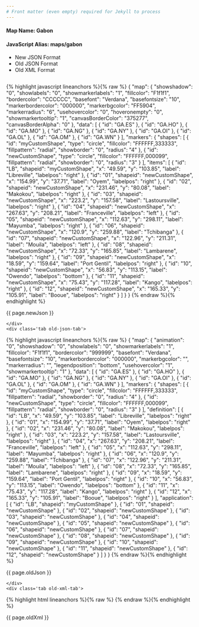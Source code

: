```yaml
---
# Front matter (even empty) required for Jekyll to process
---
```


#### Map Name: Gabon

#### JavaScript Alias: maps/gabon


<ul class='code-tabs'>
    <li class='active'>
        <a data-toggle='new-json'>New JSON Format</a>
    </li>
    <li>
        <a data-toggle='old-json'>Old JSON Format</a>
    </li>
    <li>
        <a data-toggle='old-xml'>Old XML Format</a>
    </li>
</ul>
<div class='tab-content'>
    <pre class='plain-code'></pre>
    <div class='tab new-json-tab active'>
{% highlight javascript lineanchors %}{% raw %}
{
    "map": {
        "showshadow": "0",
        "showlabels": "0",
        "showmarkerlabels": "1",
        "fillcolor": "F1f1f1",
        "bordercolor": "CCCCCC",
        "basefont": "Verdana",
        "basefontsize": "10",
        "markerbordercolor": "000000",
        "markerbgcolor": "FF5904",
        "markerradius": "6",
        "usehovercolor": "0",
        "hoveronempty": "0",
        "showmarkertooltip": "1",
        "canvasBorderColor": "375277",
        "canvasBorderAlpha": "0"
    },
    "data": [
        {
            "id": "GA.ES"
        },
        {
            "id": "GA.HO"
        },
        {
            "id": "GA.MO"
        },
        {
            "id": "GA.NG"
        },
        {
            "id": "GA.NY"
        },
        {
            "id": "GA.OI"
        },
        {
            "id": "GA.OL"
        },
        {
            "id": "GA.OM"
        },
        {
            "id": "GA.WN"
        }
    ],
    "markers": {
        "shapes": [
            {
                "id": "myCustomShape",
                "type": "circle",
                "fillcolor": "FFFFFF,333333",
                "fillpattern": "radial",
                "showborder": "0",
                "radius": "4"
            },
            {
                "id": "newCustomShape",
                "type": "circle",
                "fillcolor": "FFFFFF,000099",
                "fillpattern": "radial",
                "showborder": "0",
                "radius": "3"
            }
        ],
        "items": [
            {
                "id": "LB",
                "shapeid": "myCustomShape",
                "x": "49.59",
                "y": "103.85",
                "label": "Libreville",
                "labelpos": "right"
            },
            {
                "id": "01",
                "shapeid": "newCustomShape",
                "x": "154.99",
                "y": "37.71",
                "label": "Oyem",
                "labelpos": "right"
            },
            {
                "id": "02",
                "shapeid": "newCustomShape",
                "x": "231.46",
                "y": "80.08",
                "label": "Makokou",
                "labelpos": "right"
            },
            {
                "id": "03",
                "shapeid": "newCustomShape",
                "x": "223.2",
                "y": "157.58",
                "label": "Lastoursville",
                "labelpos": "right"
            },
            {
                "id": "04",
                "shapeid": "newCustomShape",
                "x": "267.63",
                "y": "208.21",
                "label": "Franceville",
                "labelpos": "left"
            },
            {
                "id": "05",
                "shapeid": "newCustomShape",
                "x": "112.63",
                "y": "298.11",
                "label": "Mayumba",
                "labelpos": "right"
            },
            {
                "id": "06",
                "shapeid": "newCustomShape",
                "x": "120.9",
                "y": "259.88",
                "label": "Tchibanga"
            },
            {
                "id": "07",
                "shapeid": "newCustomShape",
                "x": "122.96",
                "y": "211.31",
                "label": "Mouila",
                "labelpos": "left"
            },
            {
                "id": "08",
                "shapeid": "newCustomShape",
                "x": "72.33",
                "y": "165.85",
                "label": "Lambarene",
                "labelpos": "right"
            },
            {
                "id": "09",
                "shapeid": "newCustomShape",
                "x": "18.59",
                "y": "159.64",
                "label": "Port Gentil",
                "labelpos": "right"
            },
            {
                "id": "10",
                "shapeid": "newCustomShape",
                "x": "56.83",
                "y": "113.15",
                "label": "Owendo",
                "labelpos": "bottom"
            },
            {
                "id": "11",
                "shapeid": "newCustomShape",
                "x": "75.43",
                "y": "117.28",
                "label": "Kango",
                "labelpos": "right"
            },
            {
                "id": "12",
                "shapeid": "newCustomShape",
                "x": "165.33",
                "y": "105.91",
                "label": "Booue",
                "labelpos": "right"
            }
        ]
    }
}
{% endraw %}{% endhighlight %}


<p class='text-success'>{{ page.newJson }}</p>

    </div>
    <div class='tab old-json-tab'>
{% highlight javascript lineanchors %}{% raw %}
{
    "map": {
        "animation": "0",
        "showshadow": "0",
        "showlabels": "0",
        "showmarkerlabels": "1",
        "fillcolor": "F1f1f1",
        "bordercolor": "999999",
        "basefont": "Verdana",
        "basefontsize": "10",
        "markerbordercolor": "000000",
        "markerbgcolor": "",
        "markerradius": "",
        "legendposition": "bottom",
        "usehovercolor": "1",
        "showmarkertooltip": "1"
    },
    "data": [
        {
            "id": "GA.ES"
        },
        {
            "id": "GA.HO"
        },
        {
            "id": "GA.MO"
        },
        {
            "id": "GA.NG"
        },
        {
            "id": "GA.NY"
        },
        {
            "id": "GA.OI"
        },
        {
            "id": "GA.OL"
        },
        {
            "id": "GA.OM"
        },
        {
            "id": "GA.WN"
        }
    ],
    "markers": {
        "shapes": [
            {
                "id": "myCustomShape",
                "type": "circle",
                "fillcolor": "FFFFFF,333333",
                "fillpattern": "radial",
                "showborder": "0",
                "radius": "4"
            },
            {
                "id": "newCustomShape",
                "type": "circle",
                "fillcolor": "FFFFFF,000099",
                "fillpattern": "radial",
                "showborder": "0",
                "radius": "3"
            }
        ],
        "definition": [
            {
                "id": "LB",
                "x": "49.59",
                "y": "103.85",
                "label": "Libreville",
                "labelpos": "right"
            },
            {
                "id": "01",
                "x": "154.99",
                "y": "37.71",
                "label": "Oyem",
                "labelpos": "right"
            },
            {
                "id": "02",
                "x": "231.46",
                "y": "80.08",
                "label": "Makokou",
                "labelpos": "right"
            },
            {
                "id": "03",
                "x": "223.2",
                "y": "157.58",
                "label": "Lastoursville",
                "labelpos": "right"
            },
            {
                "id": "04",
                "x": "267.63",
                "y": "208.21",
                "label": "Franceville",
                "labelpos": "left"
            },
            {
                "id": "05",
                "x": "112.63",
                "y": "298.11",
                "label": "Mayumba",
                "labelpos": "right"
            },
            {
                "id": "06",
                "x": "120.9",
                "y": "259.88",
                "label": "Tchibanga"
            },
            {
                "id": "07",
                "x": "122.96",
                "y": "211.31",
                "label": "Mouila",
                "labelpos": "left"
            },
            {
                "id": "08",
                "x": "72.33",
                "y": "165.85",
                "label": "Lambarene",
                "labelpos": "right"
            },
            {
                "id": "09",
                "x": "18.59",
                "y": "159.64",
                "label": "Port Gentil",
                "labelpos": "right"
            },
            {
                "id": "10",
                "x": "56.83",
                "y": "113.15",
                "label": "Owendo",
                "labelpos": "bottom"
            },
            {
                "id": "11",
                "x": "75.43",
                "y": "117.28",
                "label": "Kango",
                "labelpos": "right"
            },
            {
                "id": "12",
                "x": "165.33",
                "y": "105.91",
                "label": "Booue",
                "labelpos": "right"
            }
        ],
        "application": [
            {
                "id": "LB",
                "shapeid": "myCustomShape"
            },
            {
                "id": "01",
                "shapeid": "newCustomShape"
            },
            {
                "id": "02",
                "shapeid": "newCustomShape"
            },
            {
                "id": "03",
                "shapeid": "newCustomShape"
            },
            {
                "id": "04",
                "shapeid": "newCustomShape"
            },
            {
                "id": "05",
                "shapeid": "newCustomShape"
            },
            {
                "id": "06",
                "shapeid": "newCustomShape"
            },
            {
                "id": "07",
                "shapeid": "newCustomShape"
            },
            {
                "id": "08",
                "shapeid": "newCustomShape"
            },
            {
                "id": "09",
                "shapeid": "newCustomShape"
            },
            {
                "id": "10",
                "shapeid": "newCustomShape"
            },
            {
                "id": "11",
                "shapeid": "newCustomShape"
            },
            {
                "id": "12",
                "shapeid": "newCustomShape"
            }
        ]
    }
}
{% endraw %}{% endhighlight %}


<p class='text-success'>{{ page.oldJson }}</p>

    </div>
    <div class='tab old-xml-tab'>
{% highlight html lineanchors %}{% raw %}
<map animation='0' showShadow='0' showLabels='0' showMarkerLabels='1' fillColor='F1f1f1' borderColor='999999' baseFont='Verdana' baseFontSize='10' markerBorderColor='000000' markerBgColor='' markerRadius='' legendPosition='bottom' useHoverColor='1' showMarkerToolTip='1'  >
	<data>
		<entity id='GA.ES'  />
		<entity id='GA.HO'  />
		<entity id='GA.MO'  />
		<entity id='GA.NG'  />
		<entity id='GA.NY'  />
		<entity id='GA.OI'  />
		<entity id='GA.OL'  />
		<entity id='GA.OM'  />
		<entity id='GA.WN'  />
	</data>
	<markers>
		   <shapes>
	     <shape id='myCustomShape' type='circle' fillcolor='FFFFFF,333333' fillPattern='radial' showBorder='0' radius='4'/>
		 <shape id='newCustomShape' type='circle' fillcolor='FFFFFF,000099' fillPattern='radial' showBorder='0' radius='3'/>
		 </shapes>
		<definition>
			<marker id='LB' x='49.59' y='103.85' label='Libreville' labelPos='right'  />
			<marker id='01' x='154.99' y='37.71' label='Oyem' labelPos='right'  />
			<marker id='02' x='231.46' y='80.08' label='Makokou' labelPos='right'  />
			<marker id='03' x='223.2' y='157.58' label='Lastoursville' labelPos='right'  />
			<marker id='04' x='267.63' y='208.21' label='Franceville' labelPos='left'  />
			<marker id='05' x='112.63' y='298.11' label='Mayumba' labelPos='right'  />
			<marker id='06' x='120.9' y='259.88' label='Tchibanga'  />
			<marker id='07' x='122.96' y='211.31' label='Mouila' labelPos='left'  />
			<marker id='08' x='72.33' y='165.85' label='Lambarene' labelPos='right'  />
			<marker id='09' x='18.59' y='159.64' label='Port Gentil' labelPos='right'  />
			<marker id='10' x='56.83' y='113.15' label='Owendo' labelPos='bottom'  />
			<marker id='11' x='75.43' y='117.28' label='Kango' labelPos='right'  />
			<marker id='12' x='165.33' y='105.91' label='Booue' labelPos='right'  />
		</definition>
		<application>
			<marker id='LB' shapeId='myCustomShape'  />
			<marker id='01' shapeId='newCustomShape'  />
			<marker id='02' shapeId='newCustomShape'  />
			<marker id='03' shapeId='newCustomShape'  />
			<marker id='04' shapeId='newCustomShape'  />
			<marker id='05' shapeId='newCustomShape'  />
			<marker id='06' shapeId='newCustomShape'  />
			<marker id='07' shapeId='newCustomShape'  />
			<marker id='08' shapeId='newCustomShape'  />
			<marker id='09' shapeId='newCustomShape'  />
			<marker id='10' shapeId='newCustomShape'  />
			<marker id='11' shapeId='newCustomShape'  />
			<marker id='12' shapeId='newCustomShape'  />
		</application>
	</markers>
</map>
{% endraw %}{% endhighlight %}

<p class='text-success'>{{ page.oldXml }}</p>

</div>
</div>
